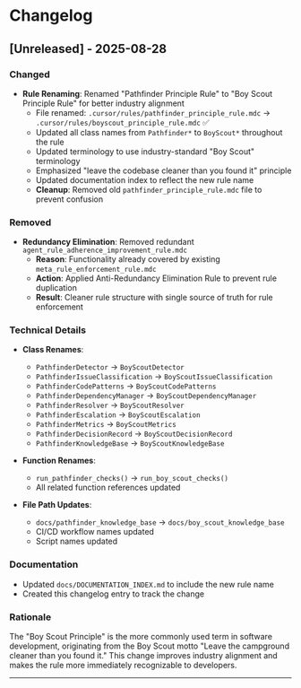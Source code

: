 # Changelog

## [Unreleased] - 2025-08-28

### Changed
- **Rule Renaming**: Renamed "Pathfinder Principle Rule" to "Boy Scout Principle Rule" for better industry alignment
  - File renamed: `.cursor/rules/pathfinder_principle_rule.mdc` → `.cursor/rules/boyscout_principle_rule.mdc` ✅
  - Updated all class names from `Pathfinder*` to `BoyScout*` throughout the rule
  - Updated terminology to use industry-standard "Boy Scout" terminology
  - Emphasized "leave the codebase cleaner than you found it" principle
  - Updated documentation index to reflect the new rule name
  - **Cleanup**: Removed old `pathfinder_principle_rule.mdc` file to prevent confusion

### Removed
- **Redundancy Elimination**: Removed redundant `agent_rule_adherence_improvement_rule.mdc` 
  - **Reason**: Functionality already covered by existing `meta_rule_enforcement_rule.mdc`
  - **Action**: Applied Anti-Redundancy Elimination Rule to prevent rule duplication
  - **Result**: Cleaner rule structure with single source of truth for rule enforcement

### Technical Details
- **Class Renames**:
  - `PathfinderDetector` → `BoyScoutDetector`
  - `PathfinderIssueClassification` → `BoyScoutIssueClassification`
  - `PathfinderCodePatterns` → `BoyScoutCodePatterns`
  - `PathfinderDependencyManager` → `BoyScoutDependencyManager`
  - `PathfinderResolver` → `BoyScoutResolver`
  - `PathfinderEscalation` → `BoyScoutEscalation`
  - `PathfinderMetrics` → `BoyScoutMetrics`
  - `PathfinderDecisionRecord` → `BoyScoutDecisionRecord`
  - `PathfinderKnowledgeBase` → `BoyScoutKnowledgeBase`

- **Function Renames**:
  - `run_pathfinder_checks()` → `run_boy_scout_checks()`
  - All related function references updated

- **File Path Updates**:
  - `docs/pathfinder_knowledge_base` → `docs/boy_scout_knowledge_base`
  - CI/CD workflow names updated
  - Script names updated

### Documentation
- Updated `docs/DOCUMENTATION_INDEX.md` to include the new rule name
- Created this changelog entry to track the change

### Rationale
The "Boy Scout Principle" is the more commonly used term in software development, originating from the Boy Scout motto "Leave the campground cleaner than you found it." This change improves industry alignment and makes the rule more immediately recognizable to developers.

---
